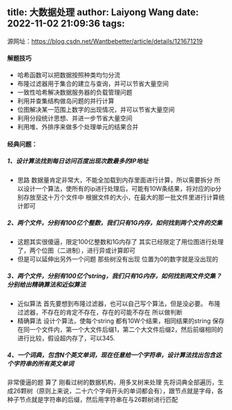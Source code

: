 title: 大数据处理
author: Laiyong Wang
date: 2022-11-02 21:09:36
tags:
---
源网址：<https://blog.csdn.net/Wantbebetter/article/details/121671219>
#### 解题技巧
- 哈希函数可以把数据按照种类均匀分流
- 布隆过滤器用于集合的建立与查询，并可以节省大量空间
- 一致性哈希解决数据服务器的负载管理问题
- 利用并查集结构做岛问题的并行计算
- 位图解决某一范围上数字的出现情况，并可以节省大量空间
- 利用分段统计思想、并进一步节省大量空间
- 利用堆、外排序来做多个处理单元的结果合并

#### 经典问题：
##### 1、设计算法找到每日访问百度出现次数最多的IP地址
- 思路
数据量肯定非常大，不能全加载到内存里面进行计算，所以需要拆分
所以设计一个算法，使所有的ip进行处理后，可能有10W条结果，将对应的ip分别存放至这十万个文件中
根据文件的大小，在最大的那一批文件里进行计算统计即可

##### 2、两个文件，分别有100亿个整数，我们只有1G内存，如何找到两个文件的交集

- 这题其实很傻逼，限定100亿整数和1G内存了
其实已经限定了用位图进行处理了，两个位图（二进制），进行异或计算即可
- 但是可以延伸出另外一个问题
那些树没有出现
位置为0的数字就是没出现的

##### 3、两个文件，分别有100亿个string，我们只有1G内存，如何找到两文件交集？分别给出精确算法和近似算法

- 近似算法
首先要想到布隆过滤器，也可以自己写个算法，但是没必要。
布隆过滤器，不存在的肯定不存在，存在的可能不存在
所以做判断
- 精确算法
设计个算法，使每个string 都有10W个结果，相同结果的string 保存在同一个文件内，第一个大文件后缀1，第二个大文件后缀2，然后前缀相同的进行比较，假设超内存了，可以345.
##### 4、一个词典，包含N个英文单词，现在任意给一个字符串，设计算法找出包含这个字符串的所有英文单词
非常傻逼的题
算了
刚看过树的数据机构，用多叉树来处理
先将词典全部遍历，生成26颗树（原则上来说，二十六个字母开头的单词都会有），跟节点就是字母，各种子节点就是字符串的后缀，然后用字符串在与26颗树进行匹配
